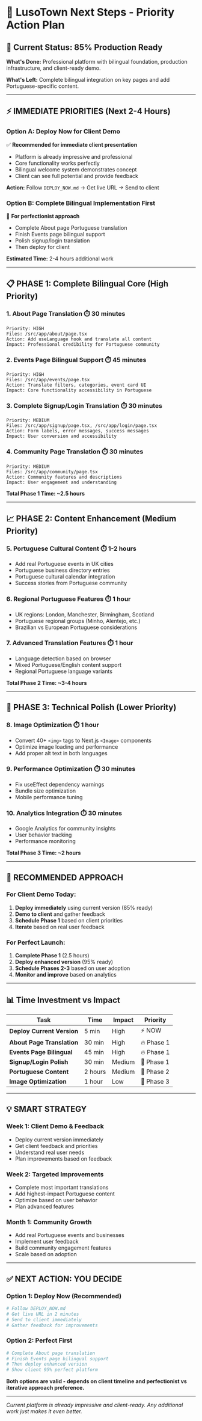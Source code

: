 # 🚀 LusoTown Next Steps - Priority Action Plan

## 🎯 **Current Status: 85% Production Ready**

**What's Done:** Professional platform with bilingual foundation, production infrastructure, and client-ready demo.

**What's Left:** Complete bilingual integration on key pages and add Portuguese-specific content.

---

## ⚡ **IMMEDIATE PRIORITIES** (Next 2-4 Hours)

### **Option A: Deploy Now for Client Demo**
✅ **Recommended for immediate client presentation**
- Platform is already impressive and professional
- Core functionality works perfectly
- Bilingual welcome system demonstrates concept
- Client can see full potential and provide feedback

**Action:** Follow `DEPLOY_NOW.md` → Get live URL → Send to client

### **Option B: Complete Bilingual Implementation First**
📝 **For perfectionist approach**
- Complete About page Portuguese translation
- Finish Events page bilingual support  
- Polish signup/login translation
- Then deploy for client

**Estimated Time:** 2-4 hours additional work

---

## 📋 **PHASE 1: Complete Bilingual Core** (High Priority)

### **1. About Page Translation** ⏱️ 30 minutes
```
Priority: HIGH
Files: /src/app/about/page.tsx
Action: Add useLanguage hook and translate all content
Impact: Professional credibility for Portuguese community
```

### **2. Events Page Bilingual Support** ⏱️ 45 minutes  
```
Priority: HIGH
Files: /src/app/events/page.tsx
Action: Translate filters, categories, event card UI
Impact: Core functionality accessibility in Portuguese
```

### **3. Complete Signup/Login Translation** ⏱️ 30 minutes
```
Priority: MEDIUM
Files: /src/app/signup/page.tsx, /src/app/login/page.tsx
Action: Form labels, error messages, success messages
Impact: User conversion and accessibility
```

### **4. Community Page Translation** ⏱️ 30 minutes
```
Priority: MEDIUM  
Files: /src/app/community/page.tsx
Action: Community features and descriptions
Impact: User engagement and understanding
```

**Total Phase 1 Time: ~2.5 hours**

---

## 📈 **PHASE 2: Content Enhancement** (Medium Priority)

### **5. Portuguese Cultural Content** ⏱️ 1-2 hours
- Add real Portuguese events in UK cities
- Portuguese business directory entries
- Portuguese cultural calendar integration
- Success stories from Portuguese community

### **6. Regional Portuguese Features** ⏱️ 1 hour
- UK regions: London, Manchester, Birmingham, Scotland
- Portuguese regional groups (Minho, Alentejo, etc.)
- Brazilian vs European Portuguese considerations

### **7. Advanced Translation Features** ⏱️ 1 hour
- Language detection based on browser
- Mixed Portuguese/English content support
- Regional Portuguese language variants

**Total Phase 2 Time: ~3-4 hours**

---

## 🔧 **PHASE 3: Technical Polish** (Lower Priority)

### **8. Image Optimization** ⏱️ 1 hour
- Convert 40+ `<img>` tags to Next.js `<Image>` components
- Optimize image loading and performance
- Add proper alt text in both languages

### **9. Performance Optimization** ⏱️ 30 minutes
- Fix useEffect dependency warnings
- Bundle size optimization
- Mobile performance tuning

### **10. Analytics Integration** ⏱️ 30 minutes
- Google Analytics for community insights
- User behavior tracking
- Performance monitoring

**Total Phase 3 Time: ~2 hours**

---

## 🎯 **RECOMMENDED APPROACH**

### **For Client Demo Today:**
1. **Deploy immediately** using current version (85% ready)
2. **Demo to client** and gather feedback
3. **Schedule Phase 1** based on client priorities
4. **Iterate** based on real user feedback

### **For Perfect Launch:**
1. **Complete Phase 1** (2.5 hours)
2. **Deploy enhanced version** (95% ready)
3. **Schedule Phases 2-3** based on user adoption
4. **Monitor and improve** based on analytics

---

## 📊 **Time Investment vs Impact**

| Task | Time | Impact | Priority |
|------|------|--------|----------|
| **Deploy Current Version** | 5 min | High | ⚡ NOW |
| **About Page Translation** | 30 min | High | 🔥 Phase 1 |
| **Events Page Bilingual** | 45 min | High | 🔥 Phase 1 |
| **Signup/Login Polish** | 30 min | Medium | 🔸 Phase 1 |
| **Portuguese Content** | 2 hours | Medium | 🔸 Phase 2 |
| **Image Optimization** | 1 hour | Low | 🔹 Phase 3 |

---

## 💡 **SMART STRATEGY**

### **Week 1: Client Demo & Feedback**
- Deploy current version immediately
- Get client feedback and priorities
- Understand real user needs
- Plan improvements based on feedback

### **Week 2: Targeted Improvements**
- Complete most important translations
- Add highest-impact Portuguese content
- Optimize based on user behavior
- Plan advanced features

### **Month 1: Community Growth**
- Add real Portuguese events and businesses
- Implement user feedback
- Build community engagement features
- Scale based on adoption

---

## ✅ **NEXT ACTION: YOU DECIDE**

### **Option 1: Deploy Now (Recommended)**
```bash
# Follow DEPLOY_NOW.md
# Get live URL in 2 minutes
# Send to client immediately
# Gather feedback for improvements
```

### **Option 2: Perfect First**
```bash
# Complete About page translation
# Finish Events page bilingual support
# Then deploy enhanced version
# Show client 95% perfect platform
```

**Both options are valid - depends on client timeline and perfectionist vs iterative approach preference.**

---

*Current platform is already impressive and client-ready. Any additional work just makes it even better.*